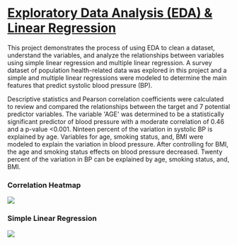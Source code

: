 # [Exploratory Data Analysis (EDA) & Linear Regression](https://github.com/dandersonghub/Exploratory-Data-Analysis/blob/main/EDA_Linear_Regression.ipynb)
This project demonstrates the process of using EDA to clean a dataset, understand the variables, and analyze the relationships between variables using simple linear regression and multiple linear regression. A survey dataset of population health-related data was explored in this project and a simple and multiple linear regressions were modeled to determine the main features that predict systolic blood pressure (BP).

Descriptive statistics and Pearson correlation coefficients were calculated to review and compared the relationships between the target and 7 potential predictor variables. The variable 'AGE' was determined to be a statistically significant predictor of blood pressure with a moderate correlation of 0.46 and a p-value <0.001. Ninteen percent of the variation in systolic BP is explained by age. Variables for age, smoking status, and, BMI were modeled to explain the variation in blood pressure. 
After controlling for BMI, the age and smoking status effects on blood pressure decreased. Twenty percent of the variation in BP can be explained by age, smoking status, and, BMI. 

### Correlation Heatmap
![](https://github.com/dandersonghub/Exploratory-Data-Analysis/blob/main/Heatmap.png)
### Simple Linear Regression
![](https://github.com/dandersonghub/Exploratory-Data-Analysis/blob/main/SLR_.png)
